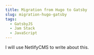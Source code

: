 ```yaml
---
title: Migration from Hugo to Gatsby
slug: migration-hugo-gatsby
tags:
  - GatsbyJS
  - Jam Stack
  - JavaScript
---
```

I will use NetlifyCMS to write about this.
